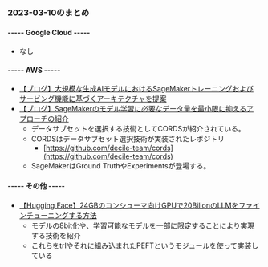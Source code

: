 ### 2023-03-10のまとめ

#### ----- Google Cloud -----

- なし

#### ----- AWS -----

- [【ブログ】大規模な生成AIモデルにおけるSageMakerトレーニングおよびサービング機能に基づくアーキテクチャを提案](https://aws.amazon.com/blogs/machine-learning/architect-personalized-generative-ai-saas-applications-on-amazon-sagemaker/)
- [【ブログ】SageMakerのモデル学習に必要なデータ量を最小限に抑えるアプローチの紹介](https://aws.amazon.com/blogs/machine-learning/use-a-data-centric-approach-to-minimize-the-amount-of-data-required-to-train-amazon-sagemaker-models/)
  - データサブセットを選択する技術としてCORDSが紹介されている。
  - CORDSはデータサブセット選択技術が実装されたレポジトリ
    - [https://github.com/decile-team/cords](https://github.com/decile-team/cords)
  - SageMakerはGround TruthやExperimentsが登場する。

#### ----- その他 -----

- [【Hugging Face】24GBのコンシューマ向けGPUで20BilionのLLMをファインチューニングする方法](https://huggingface.co/blog/trl-peft)
  - モデルの8bit化や、学習可能なモデルを一部に限定することにより実現する技術を紹介
  - これらをtrlやそれに組み込まれたPEFTというモジュールを使って実装している
